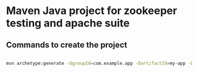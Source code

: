 # Maven Java project for zookeeper testing and apache suite

## Commands to create the project 
```bash

mvn archetype:generate -DgroupId=com.example.app -DartifactId=my-app -Dversion=1.0-SNAPSHOT
```